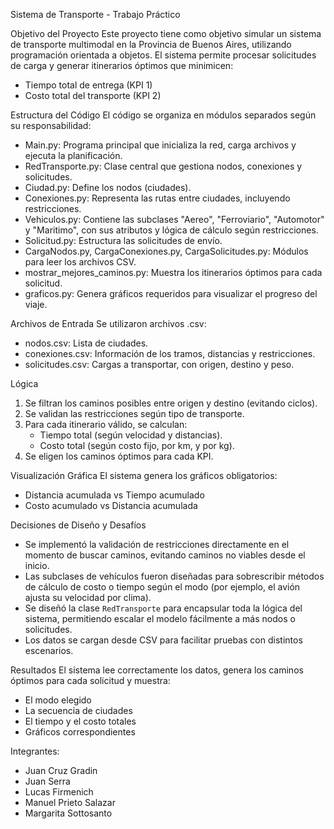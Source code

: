 
Sistema de Transporte - Trabajo Práctico

Objetivo del Proyecto
Este proyecto tiene como objetivo simular un sistema de transporte multimodal en la Provincia de Buenos Aires, utilizando programación orientada a objetos. El sistema permite procesar solicitudes de carga y generar itinerarios óptimos que minimicen:
- Tiempo total de entrega (KPI 1)
- Costo total del transporte (KPI 2)

Estructura del Código
El código se organiza en módulos separados según su responsabilidad:

- Main.py: Programa principal que inicializa la red, carga archivos y ejecuta la planificación.
- RedTransporte.py: Clase central que gestiona nodos, conexiones y solicitudes.
- Ciudad.py: Define los nodos (ciudades).
- Conexiones.py: Representa las rutas entre ciudades, incluyendo restricciones.
- Vehiculos.py: Contiene las subclases "Aereo", "Ferroviario", "Automotor" y "Maritimo", con sus atributos y lógica de cálculo según restricciones.
- Solicitud.py: Estructura las solicitudes de envío.
- CargaNodos.py, CargaConexiones.py, CargaSolicitudes.py: Módulos para leer los archivos CSV.
- mostrar_mejores_caminos.py: Muestra los itinerarios óptimos para cada solicitud.
- graficos.py: Genera gráficos requeridos para visualizar el progreso del viaje.

Archivos de Entrada
Se utilizaron archivos .csv:
- nodos.csv: Lista de ciudades.
- conexiones.csv: Información de los tramos, distancias y restricciones.
- solicitudes.csv: Cargas a transportar, con origen, destino y peso.

Lógica
1. Se filtran los caminos posibles entre origen y destino (evitando ciclos).
2. Se validan las restricciones según tipo de transporte.
3. Para cada itinerario válido, se calculan:
   - Tiempo total (según velocidad y distancias).
   - Costo total (según costo fijo, por km, y por kg).
4. Se eligen los caminos óptimos para cada KPI.

Visualización Gráfica
El sistema genera los gráficos obligatorios:
- Distancia acumulada vs Tiempo acumulado
- Costo acumulado vs Distancia acumulada

Decisiones de Diseño y Desafíos
- Se implementó la validación de restricciones directamente en el momento de buscar caminos, evitando caminos no viables desde el inicio.
- Las subclases de vehículos fueron diseñadas para sobrescribir métodos de cálculo de costo o tiempo según el modo (por ejemplo, el avión ajusta su velocidad por clima).
- Se diseñó la clase `RedTransporte` para encapsular toda la lógica del sistema, permitiendo escalar el modelo fácilmente a más nodos o solicitudes.
- Los datos se cargan desde CSV para facilitar pruebas con distintos escenarios.

Resultados
El sistema lee correctamente los datos, genera los caminos óptimos para cada solicitud y muestra:
- El modo elegido
- La secuencia de ciudades
- El tiempo y el costo totales
- Gráficos correspondientes

Integrantes:
- Juan Cruz Gradin
- Juan Serra
- Lucas Firmenich
- Manuel Prieto Salazar
- Margarita Sottosanto
